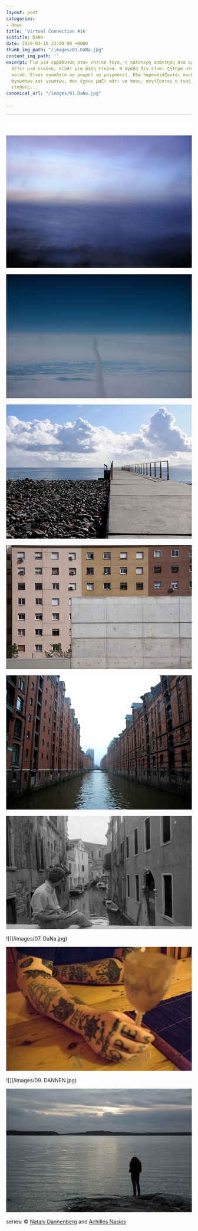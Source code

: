 ```yaml
---
layout: post
categories:
- News
title: 'Virtual Connection #16'
subtitle: DaNa
date: 2020-03-16 23:00:00 +0000
thumb_img_path: "/images/01.DaNa.jpg"
content_img_path: ''
excerpt: Για μια εμβάθυνση στον οπτικό λόγο, η καλύτερη απάντηση στα ερωτήματα που
  θέτει μια εικόνα, είναι μια άλλη εικόνα. Η αγάπη δεν είναι ζήτημα ατομικό, αλλά
  κοινό. Είναι σπουδαίο να μπορεί να μοιραστεί. Εδώ παρουσιάζονται συνδέσεις φίλων,
  άγνωστων και γνωστών, που έχουν μαζί κάτι να πουν, αγγίζοντας ο ένας τον άλλον με
  εικόνες...
canonical_url: "/images/01.DaNa.jpg"

---
```

![](/images/bwok-2.jpg)

![](/images/01.DaNa.jpg)

![](/images/02.DaNa_MG_5800.jpg)

![](/images/03.DaNa.jpg)

![](/images/04.DaNa.jpg)

![](/images/05.NADA_MG_6541.jpg)

![](/images/06.-DaNa.img397.jpg)

![](/images/07. DaNa.jpg)

![](/images/08..jpg)

![](/images/09. DANNEN.jpg)

![](/images/10-2.jpg)

 series: © <a href="https://www.facebook.com/nataly.dannenberg" target="blank">Nataly Dannenberg</a> and  <a href="https://anikon.org/" target="blank">Achilles Nasios</a>